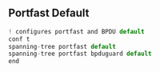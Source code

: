 ## Portfast Default
```js
! configures portfast and BPDU default
conf t
spanning-tree portfast default
spanning-tree portfast bpduguard default
end
```






